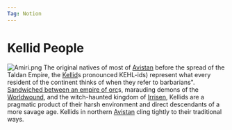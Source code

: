 ```yaml
---
Tag: Notion
---
```

# Kellid People
![Amiri.png](questforthefrozenflame/docs/Images/Monsters/Amiri.png)
The original natives of most of [Avistan](questforthefrozenflame/docs/Backstory/Places/Avistan.md) before the spread of the Taldan Empire, the [Kellid](https://pathfinderwiki.com/wiki/Kellid)s pronounced KEHL-ids) represent what every resident of the continent thinks of when they refer to barbarians". [Sandwiched between an empire of orc](questforthefrozenflame/docs/Backstory/Places/Hold-of-Belkzen.md)s, marauding demons of the [Worldwound](questforthefrozenflame/docs/Backstory/Places/Worldwound.md), and the witch-haunted kingdom of [Irrisen](questforthefrozenflame/docs/Backstory/Places/Irrisen.md), Kellids are a pragmatic product of their harsh environment and direct descendants of a more savage age. Kellids in northern [Avistan](questforthefrozenflame/docs/Backstory/Places/Avistan.md) cling tightly to their traditional ways.